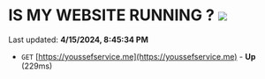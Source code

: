 # IS MY WEBSITE RUNNING ? [![](https://img.shields.io/static/v1?label=Sponsor&message=%E2%9D%A4&logo=GitHub&color=%23fe8e86)](https://github.com/sponsors/<username>)

Last updated: **4/15/2024, 8:45:34 PM**

- `GET` [https://youssefservice.me](https://youssefservice.me) - **Up** (229ms)
